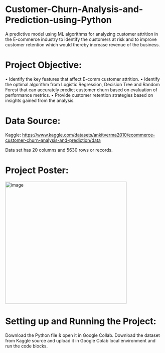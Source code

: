 # Customer-Churn-Analysis-and-Prediction-using-Python
A predictive model using ML algorithms for analyzing customer attrition in the E-commerce industry to identify the customers at risk and to improve customer retention which would thereby increase revenue of the business.

# Project Objective:
• Identify the key features that affect E-comm customer attrition.
• Identify the optimal algorithm from Logistic Regression, Decision Tree and Random Forest that can accurately predict customer churn based on evaluation of performance metrics.
• Provide customer retention strategies based on insights gained from the analysis.

# Data Source:
Kaggle: https://www.kaggle.com/datasets/ankitverma2010/ecommerce-customer-churn-analysis-and-prediction/data

Data set has 20 columns and 5630 rows or records.

# Project Poster:
<img width="387" alt="image" src="https://github.com/Nishu1996/Customer-Churn-Analysis-and-Prediction-using-Python/assets/26360936/7e1503e8-1e71-4c98-8b95-3aabded2f599">

# Setting up and Running the Project:

Download the Python file & open it in Google Collab. Download the dataset from Kaggle source and upload it in Google Colab local environment and run the code blocks.
